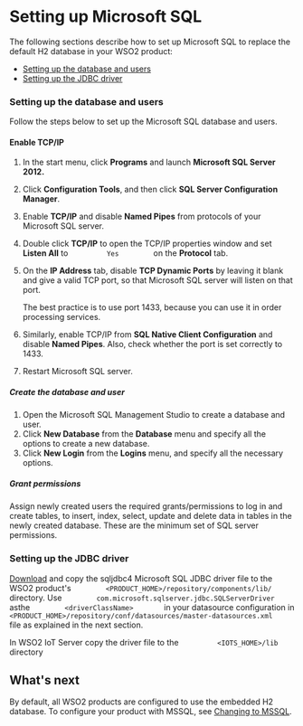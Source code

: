 # Setting up Microsoft SQL

The following sections describe how to set up Microsoft SQL to replace
the default H2 database in your WSO2 product:

-   [Setting up the database and
    users](#SettingupMicrosoftSQL-Settingupthedatabaseandusers)
-   [Setting up the JDBC
    driver](#SettingupMicrosoftSQL-SettinguptheJDBCdriver)

### Setting up the database and users

Follow the steps below to set up the Microsoft SQL database and users.

#### Enable TCP/IP

1.  In the start menu, click **Programs** and launch **Microsoft SQL
    Server 2012.**
2.  Click **Configuration Tools**, and then click **SQL Server
    Configuration Manager**.
3.  Enable **TCP/IP** and disable **Named Pipes** from protocols of your
    Microsoft SQL server.
4.  Double click **TCP/IP** to open the TCP/IP properties window and set
    **Listen All** to `          Yes         ` on the **Protocol** tab.
5.  On the **IP Address** tab, disable **TCP Dynamic Ports** by leaving
    it blank and give a valid TCP port, so that Microsoft SQL server
    will listen on that port.

    The best practice is to use port 1433, because you can use it in
    order processing services.

6.  Similarly, enable TCP/IP from **SQL Native Client Configuration**
    and disable **Named Pipes**. Also, check whether the port is set
    correctly to 1433.
7.  Restart Microsoft SQL server.

##### Create the database and user

1.  Open the Microsoft SQL Management Studio to create a database and
    user.
2.  Click **New Database** from the **Database** menu and specify all
    the options to create a new database.
3.  Click **New Login** from the **Logins** menu, and specify all the
    necessary options.

##### Grant permissions

Assign newly created users the required grants/permissions to log in and
create tables, to insert, index, select, update and delete data in
tables in the newly created database. These are the minimum set of SQL
server permissions.

### Setting up the JDBC driver

[Download](https://msdn.microsoft.com/en-us/data/aa937724.aspx) and copy
the sqljdbc4 Microsoft SQL JDBC driver file to the WSO2 product's
`         <PRODUCT_HOME>/repository/components/lib/        `
directory. Use
`         com.microsoft.sqlserver.jdbc.SQLServerDriver        ` asthe
`         <driverClassName>        ` in your datasource configuration in
`         <PRODUCT_HOME>/repository/conf/datasources/master-datasources.xml        `
file as explained in the next section.

In WSO2 IoT Server copy the driver file to the
`          <IOTS_HOME>/lib         ` directory

## What's next

By default, all WSO2 products are configured to use the embedded H2
database. To configure your product with MSSQL, see [Changing to
MSSQL](_Changing_to_MSSQL_).
